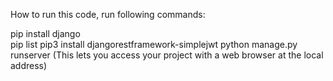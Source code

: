 How to run this code, run following commands:

pip install django	
pip list
pip3 install djangorestframework-simplejwt
python manage.py runserver (This lets you access your project with a web browser at the local address)
